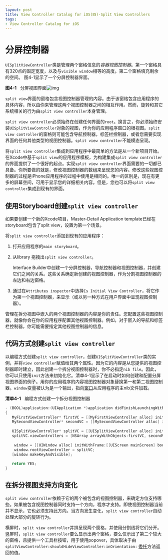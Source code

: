 ```yaml
---
layout: post
title: View Controller Catalog for iOS(四)-Split View Controllers
tags: 
- View Controller Catalog for iOS
---
```


# 分屏控制器

`UISplitViewController`类是管理两个窗格信息的*容器视图控制器*。第一个窗格具有320点的固定宽度，以及与`visible window`相等的高度。第二个窗格填充剩余的空间。 图4-1显示了一个分屏控制器界面。

**图4-1**   分屏视图界面![img](https://developer.apple.com/library/content/documentation/WindowsViews/Conceptual/ViewControllerCatalog/Art/splitview_master.png)

`split view`界面的窗格包含视图控制器管理的内容。由于该窗格包含应用程序的具体内容，所以由你来管理这两个视图控制器之间的相互作用。然而，旋转和其它系统相关的行为由`split view controller`本身管理。

`split view controller`必须始终在创建任何界面的`root`。换言之，你必须始终安装`UISplitViewController`对象的视图，作为你的应用程序窗口的根视图。`split view controller`的窗格则可能包含导航控制器，标签栏控制器，或者您需要实现界面的任何其他类型的视图控制器。`split view controller`不能模态呈现。

将`split view controller`集成到应用程序中最简单的方法是从一个新项目开始。在Xcode中基于`split view`的应用程序模板，为构建集成`split view controller`的界面提供了一个很好的起点。实现`split view controller`界面需要的一切都已具备。你所要做的就是，修改视图控制器的数组来呈现您的内容。修改这些视图控制器的过程是iPhone应用程序的过程中使用是相同的。唯一的区别是，现在有更多的屏幕空间，可用于显示您的详细相关内容。但是，您也可以将`split view controller`集成到现有的界面。

## 使用Storyboard创建`split view controller`

如果要创建一个新的Xcode项目，Master-Detail Application template已经在storyboard包含了split view，设置为第一个场景。

将`split view controller`添加到现有的应用程序：

1. 打开应用程序的`main storyboard`。

2. 从library 拖拽出`split view controller`。

   Interface Builder中创建一个分屏控制器，导航控制器和视图控制器，并创建它们之间的关系。这些关系确定新创建的视图控制器，作为分割视图控制器的左边和右边窗格。

3. 通过在`Attributes inspector`中选择`Is Initial View Controller`，将它作为第一个视图控制器，来显示（或以另一种方式在用户界面中呈现视图控制器）。

管理在拆分视图中嵌入的两个视图控制器的内容是你的责任。您配置这些视图控制器，就像你会在你的应用程序配置其他视图控制器。例如，对于嵌入的导航和标签栏控制器，你可能需要指定其他视图控制器的信息。

## 代码方式创建`split view controller`

以编程方式创建`split view controller`，创建`UISplitViewController`类的实例，并将`view controller`赋值给其两个属性。因为它的内容是从您提供的视图控制器即时建立，因此创建一个拆分视图控制器时，你不必指定`nib file`。因此，你可以只使用`init`方法来初始化它。清单4-1显示了在启动时如何创建和配置分屏视图界面的例子。用你的应用程序的内容视图控制器对象替换第一和第二视图控制器。`window`变量被认为是一个输出，指向[窗口](undefined)从应用程序的主nib文件加载。

**清单4-1**   编程方式创建一个拆分视图控制器

```objective-c
- (BOOL)application:(UIApplication *)application didFinishLaunchingWithOptions:(NSDictionary *)launchOptions
{
   MyFirstViewController* firstVC = [[MyFirstViewController alloc] init];
   MySecondViewController* secondVC = [[MySecondViewController alloc] init];
 
   UISplitViewController* splitVC = [[UISplitViewController alloc] init];
   splitVC.viewControllers = [NSArray arrayWithObjects:firstVC, secondVC, nil];
 
    window = [[UIWindow alloc] initWithFrame:[[UIScreen mainScreen] bounds]];
    window.rootViewController = splitVC;
   [window makeKeyAndVisible];
 
   return YES;
}

```



## 在拆分视图支持方向变化

`split view controller`依赖于它的两个被包含的视图控制器，来确定方位支持哪些。如果被包含视图控制器同时支持一个方向，程序才支持。即使视图控制器当前并不显示，它也必须支持此方向。当方向发生变化，`split view controller`自动处理大部分的旋转行为。

横屏时，`split view controller`并排呈现两个窗格，并使用分割线将它们分开。竖屏时，`split view controller`要么显示出两个窗格，要么仅示出了第二个较大的窗格，且提供一个工具栏按钮，用于使用popover，具体取决于由`splitViewController:shouldHideViewController:inOrientation:` [委托](undefined)方法返回的值。